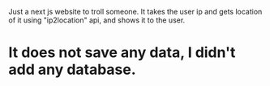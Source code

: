 Just a next js website to troll someone. It takes the user ip and gets location of it using "ip2location" api, and shows it to the user. 
# It does not save any data, I didn't add any database.
